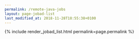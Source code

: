 ```yaml
---
permalink: /remote-java-jobs
layout: page-jobad-list
last_modified_at: 2018-11-28T18:55:38+0100
---
```

{% include render_jobad_list.html permalink=page.permalink %}
